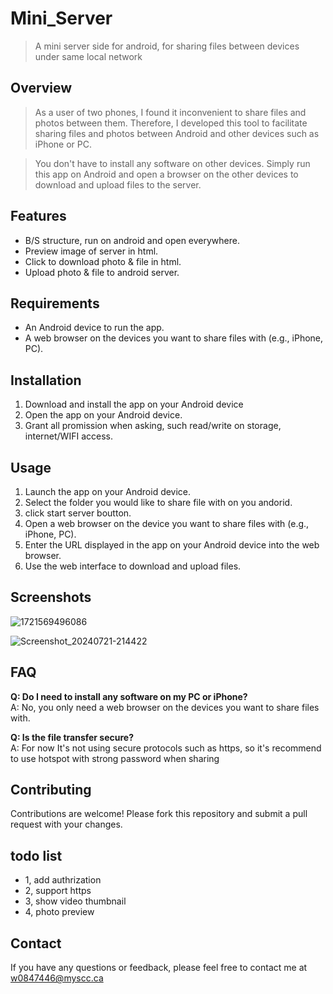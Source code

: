 # Mini_Server

> A mini server side for android, for sharing files between devices under same local network


## Overview

> As a user of two phones, I found it inconvenient to share files and photos between them. Therefore, I developed this tool to facilitate sharing files and photos between Android and other devices such as iPhone or PC.

> You don't have to install any software on other devices. Simply run this app on Android and open a browser on the other devices to download and upload files to the server.

## Features

- B/S structure, run on android and open everywhere.
- Preview image of server in html.
- Click to download photo & file in html.
- Upload photo & file to android server.

## Requirements

- An Android device to run the app.
- A web browser on the devices you want to share files with (e.g., iPhone, PC).

## Installation

1. Download and install the app on your Android device
2. Open the app on your Android device.
3. Grant all promission when asking, such read/write on storage, internet/WIFI access.

## Usage

1. Launch the app on your Android device.
2. Select the folder you would like to share file with on you andorid.
3. click start server boutton.
4. Open a web browser on the device you want to share files with (e.g., iPhone, PC).
5. Enter the URL displayed in the app on your Android device into the web browser.
6. Use the web interface to download and upload files.

## Screenshots

![1721569496086](https://github.com/user-attachments/assets/e61ed6bb-16d2-42b9-971d-511b6494c865)

![Screenshot_20240721-214422](https://github.com/user-attachments/assets/be476cce-b801-4997-99c8-b8a0685ffe37)



## FAQ

**Q: Do I need to install any software on my PC or iPhone?**  
A: No, you only need a web browser on the devices you want to share files with.

**Q: Is the file transfer secure?**  
A: For now It's not using secure protocols such as https, so it's recommend to use hotspot with strong password when sharing

## Contributing

Contributions are welcome! Please fork this repository and submit a pull request with your changes.


## todo list
- 1, add authrization
- 2, support https
- 3, show video thumbnail
- 4, photo preview

## Contact
If you have any questions or feedback, please feel free to contact me at w0847446@myscc.ca
